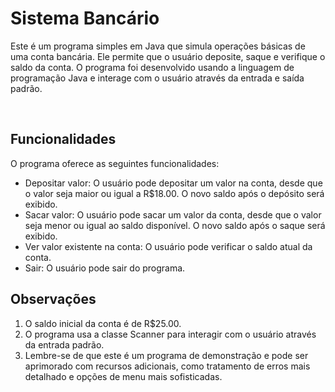 <h1>Sistema Bancário</h1>
<p>Este é um programa simples em Java que simula operações básicas de uma conta bancária. 
  Ele permite que o usuário deposite, saque e verifique o saldo da conta. O programa foi 
  desenvolvido usando a linguagem de programação Java e interage com o usuário através da entrada e saída padrão.
</p> <br>
<h2>Funcionalidades</h2>

O programa oferece as seguintes funcionalidades:
<ul>
<li>Depositar valor: O usuário pode depositar um valor na conta, desde que o valor seja maior ou igual a R$18.00. O novo saldo após o depósito será exibido.</li>

<li>Sacar valor: O usuário pode sacar um valor da conta, desde que o valor seja menor ou igual ao saldo disponível. O novo saldo após o saque será exibido.</li>

<li>Ver valor existente na conta: O usuário pode verificar o saldo atual da conta.</li>

<li>Sair: O usuário pode sair do programa.</li>
</ul>

<h2>Observações</h2>
<ol>
<li>O saldo inicial da conta é de R$25.00.</li>
  
<li>O programa usa a classe Scanner para interagir com o usuário através da entrada padrão.</li>

<li>Lembre-se de que este é um programa de demonstração e pode ser aprimorado com recursos adicionais, como tratamento de erros mais detalhado e opções de menu mais sofisticadas.</li>
</ol>
